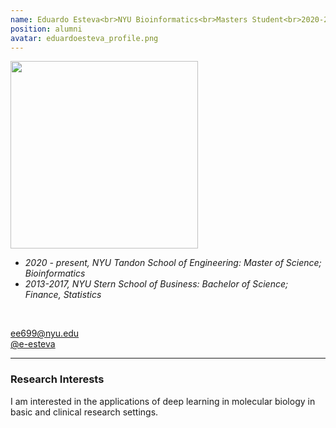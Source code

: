 ```yaml
---
name: Eduardo Esteva<br>NYU Bioinformatics<br>Masters Student<br>2020-2021
position: alumni
avatar: eduardoesteva_profile.png
---
```


<img width="300" src="{{site.baseurl}}/images/people/{{page.avatar}}" data-action="zoom">
<br>

- _2020 - present, NYU Tandon School of Engineering: Master of Science; Bioinformatics_ <br>
- _2013-2017, NYU Stern School of Business: Bachelor of Science; Finance, Statistics_ <br>
<br>

<a href="mailto:ee699@nyu.edu"><i class="fa fa-envelope-o"></i> ee699@nyu.edu</a><br>
<a href="https://github.com/e-esteva"><i class="fa fa-github"></i> @e-esteva </a><br>

<hr>

### Research Interests

I am interested in the applications of deep learning in molecular biology in basic and clinical research settings.
<br>
<br>
<br>

&nbsp;
&nbsp;
&nbsp;
&nbsp;
&nbsp;
&nbsp;
&nbsp;
&nbsp;
&nbsp;
&nbsp;
&nbsp;
&nbsp;
&nbsp;
&nbsp;
&nbsp;
&nbsp;
&nbsp;
&nbsp;
&nbsp;
&nbsp;
&nbsp;
&nbsp;
&nbsp;
&nbsp;

